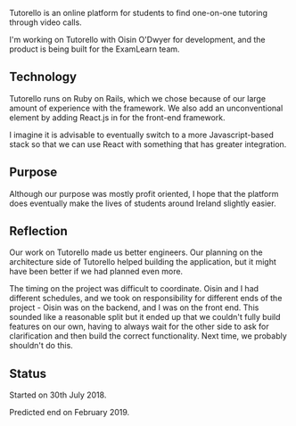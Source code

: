 Tutorello is an online platform for students to find one-on-one tutoring through video calls.

I'm working on Tutorello with Oisin O'Dwyer for development, and the product is being built for the ExamLearn team.

## Technology

Tutorello runs on Ruby on Rails, which we chose because of our large amount of experience with the framework. We also add an unconventional element by adding React.js in for the front-end framework.

I imagine it is advisable to eventually switch to a more Javascript-based stack so that we can use React with something that has greater integration.

## Purpose

Although our purpose was mostly profit oriented, I hope that the platform does eventually make the lives of students around Ireland slightly easier.

## Reflection

Our work on Tutorello made us better engineers. Our planning on the architecture side of Tutorello helped building the application, but it might have been better if we had planned even more.

The timing on the project was difficult to coordinate. Oisin and I had different schedules, and we took on responsibility for different ends of the project - Oisin was on the backend, and I was on the front end. This sounded like a reasonable split but it ended up that we couldn't fully build features on our own, having to always wait for the other side to ask for clarification and then build the correct functionality. Next time, we probably shouldn't do this.

## Status

Started on 30th July 2018.

Predicted end on February 2019. 